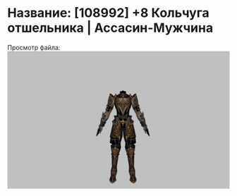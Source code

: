 # Название: [108992] +8 Кольчуга отшельника | Ассасин-Мужчина

Просмотр файла:
![p060033.png](p060033.png)